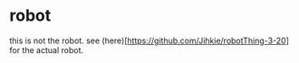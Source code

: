 # robot
this is not the robot. see (here)[https://github.com/Jihkie/robotThing-3-20] for the actual robot.
